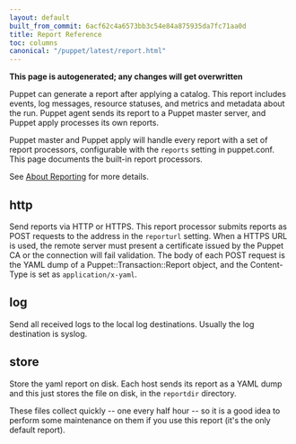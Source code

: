 ```yaml
---
layout: default
built_from_commit: 6acf62c4a6573bb3c54e84a875935da7fc71aa0d
title: Report Reference
toc: columns
canonical: "/puppet/latest/report.html"
---
```






**This page is autogenerated; any changes will get overwritten**


Puppet can generate a report after applying a catalog. This report includes
events, log messages, resource statuses, and metrics and metadata about the run.
Puppet agent sends its report to a Puppet master server, and Puppet apply
processes its own reports.

Puppet master and Puppet apply will handle every report with a set of report
processors, configurable with the `reports` setting in puppet.conf. This page
documents the built-in report processors.

See [About Reporting](https://puppet.com/docs/puppet/latest/reporting_about.html)
for more details.

http
----
Send reports via HTTP or HTTPS. This report processor submits reports as
POST requests to the address in the `reporturl` setting. When a HTTPS URL
is used, the remote server must present a certificate issued by the Puppet
CA or the connection will fail validation. The body of each POST request
is the YAML dump of a Puppet::Transaction::Report object, and the
Content-Type is set as `application/x-yaml`.

log
---
Send all received logs to the local log destinations.  Usually
the log destination is syslog.

store
-----
Store the yaml report on disk.  Each host sends its report as a YAML dump
and this just stores the file on disk, in the `reportdir` directory.

These files collect quickly -- one every half hour -- so it is a good idea
to perform some maintenance on them if you use this report (it's the only
default report).


